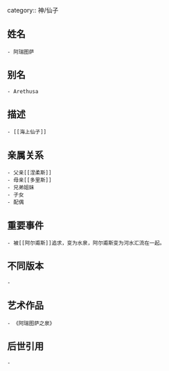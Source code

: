 category:: 神/仙子
## 姓名
	- 阿瑞图萨
## 别名
	- Arethusa
## 描述
	- [[海上仙子]]
## 亲属关系
	- 父亲[[涅柔斯]]
	- 母亲[[多里斯]]
	- 兄弟姐妹
	- 子女
	- 配偶
## 重要事件
	- 被[[阿尔甫斯]]追求，变为水泉，阿尔甫斯变为河水汇流在一起。
## 不同版本
	-
## 艺术作品
	- 《阿瑞图萨之泉》
## 后世引用
	-
